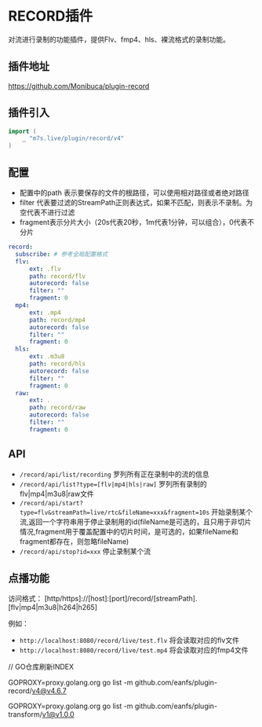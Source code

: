 # RECORD插件

对流进行录制的功能插件，提供Flv、fmp4、hls、裸流格式的录制功能。

## 插件地址

https://github.com/Monibuca/plugin-record

## 插件引入
```go
import (
    _ "m7s.live/plugin/record/v4"
)
```
## 配置

- 配置中的path 表示要保存的文件的根路径，可以使用相对路径或者绝对路径
- filter 代表要过滤的StreamPath正则表达式，如果不匹配，则表示不录制。为空代表不进行过滤
- fragment表示分片大小（20s代表20秒，1m代表1分钟，可以组合），0代表不分片

```yaml
record:
  subscribe: # 参考全局配置格式
  flv:
      ext: .flv
      path: record/flv
      autorecord: false
      filter: ""
      fragment: 0
  mp4:
      ext: .mp4
      path: record/mp4
      autorecord: false
      filter: ""
      fragment: 0
  hls:
      ext: .m3u8
      path: record/hls
      autorecord: false
      filter: ""
      fragment: 0
  raw:
      ext: .
      path: record/raw
      autorecord: false
      filter: ""
      fragment: 0
```

## API

- `/record/api/list/recording` 罗列所有正在录制中的流的信息
- `/record/api/list?type=[flv|mp4|hls|raw]` 罗列所有录制的flv|mp4|m3u8|raw文件
- `/record/api/start?type=flv&streamPath=live/rtc&fileName=xxx&fragment=10s` 开始录制某个流,返回一个字符串用于停止录制用的id(fileName是可选的，且只用于非切片情况,fragment用于覆盖配置中的切片时间，是可选的，如果fileName和fragment都存在，则忽略fileName)
- `/record/api/stop?id=xxx` 停止录制某个流

## 点播功能

访问格式：
 [http/https]://[host]:[port]/record/[streamPath].[flv|mp4|m3u8|h264|h265]

例如：
- `http://localhost:8080/record/live/test.flv` 将会读取对应的flv文件
- `http://localhost:8080/record/live/test.mp4` 将会读取对应的fmp4文件


// GO仓库刷新INDEX

GOPROXY=proxy.golang.org go list -m github.com/eanfs/plugin-record/v4@v4.6.7

GOPROXY=proxy.golang.org go list -m github.com/eanfs/plugin-transform/v1@v1.0.0
